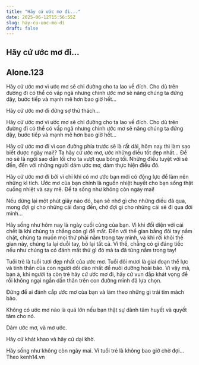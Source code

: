 ```yaml
---
title: "Hãy cứ ước mơ đi..."
date: 2025-06-12T15:56:55Z
slug: hay-cu-uoc-mo-di
draft: false
---
```


## Hãy cứ ước mơ đi...

## Alone.123

Hãy cứ ước mơ vì ước mơ sẽ chỉ đường cho ta lao về đích. Cho dù trên đường đi có thể có vấp ngã nhưng chính ước mơ sẽ nâng chúng ta đứng dậy, bước tiếp và mạnh mẽ hơn bao giờ hết...

Hãy cứ ước mơ đi đừng sợ thử thách…
 
Hãy cứ ước mơ vì ước mơ sẽ chỉ đường cho ta lao về đích. Cho dù trên đường đi có thể có vấp ngã nhưng chính ước mơ sẽ nâng chúng ta đứng dậy, bước tiếp và mạnh mẽ hơn bao giờ hết...
 
Hãy cứ ước mơ đi vì con đường phía trước sẽ là rất dài, hôm nay thì làm sao biết được ngày mai!? Ta hãy cứ ước mơ, ước những điều tốt đẹp nhất... Để nó sẽ là ngôi sao dẫn lối cho ta vượt qua bóng tối. Những điều tuyệt vời sẽ đến, đến với những người dám ước mơ, dám thực hiện điều đó.
 
Hãy cứ ước mơ đi bởi vì chỉ khi có mơ ước bạn mới có động lực để làm nên những kì tích. Ước mơ của bạn chính là nguồn nhiệt huyết cho bạn sống thật cuồng nhiệt và say mê. Để ta sống như không còn ngày mai!

Nếu dừng lại một phút giây nào đó, bạn sẽ nhớ gì cho những điều đã qua, mong đợi gì cho những cái đang đến, chờ đợi gì cho những cái sẽ đi  qua đời mình...
 
Hãy sống như hôm nay là ngày cuối cùng của bạn. Vì khi đối diện với cái chết là khi chúng ta chẳng còn gì để mất. Đến với thế gian bằng đôi tay nắm chặt, chúng ta muốn mọi thứ phải nằm trong tay mình, và khi rời khỏi thế gian này, chúng ta lại duỗi tay, bỏ lại tất cả. Vì thế, chẳng có gì đáng tiếc nếu như chúng ta có đánh mất thứ gì đó mà ta đã từng nắm trong tay! 
 
Tuổi trẻ là tuổi tươi đẹp nhất của ước mơ. Tuổi đôi mươi là giai đoạn thể lực và tinh thần của con người dồi dào nhất để nuôi dưỡng hoài bão. Vì vậy mà, bạn à, khi người ta còn trẻ hãy cứ ước mơ đi, hãy cứ vun đắp khát vọng để rồi không ngại ngần dấn thân trên con đường mình đã lựa chọn. 
 
Đừng để ai đánh cắp ước mơ của bạn và làm theo những gì trái tim mách bảo.
 
Không có ước mơ nào là quá lớn nếu bạn thật sự dành tâm huyết và quyết tâm cho nó.
 
Dám ước mơ, và mơ ước. 
 
Hãy cứ khát khao và hãy cứ dại khờ. 
 
Hãy sống như không còn ngày mai. Vì tuổi trẻ là không bao giờ chờ đợi…Theo kenh14.vn